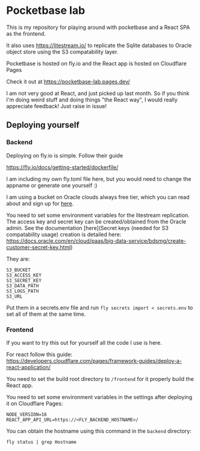 # Pocketbase lab

This is my repository for playing around with pocketbase and a React SPA as the frontend.

It also uses https://litestream.io/ to replicate the Sqlite databases to Oracle
object store using the S3 compatability layer.

Pocketbase is hosted on fly.io and the React app is hosted on Cloudflare Pages

Check it out at https://pocketbase-lab.pages.dev/

I am not very good at React, and just picked up last month. So if you think I'm doing
weird stuff and doing things "the React way", I would really appreciate feedback! Just raise in issue!

## Deploying yourself

### Backend

Deploying on fly.io is simple. Follow their guide

https://fly.io/docs/getting-started/dockerfile/

I am including my own fly.toml file here, but you would need to change the appname or generate one yourself :)

I am using a bucket on Oracle clouds always free tier, which you can read about and sign up for [here](https://www.oracle.com/cloud/free/?source=:ow:o:h:po:OHPPanel1nav0625&intcmp=:ow:o:h:po:OHPPanel1nav0625).


You need to set some environment variables for the litestream replication. The access key and secret key can be created/obtained from the Oracle admin. See the documentation [here](Secret keys (needed for S3 compatability usage) creation is detailed here: https://docs.oracle.com/en/cloud/paas/big-data-service/bdsmg/create-customer-secret-key.html)

They are:

```
S3_BUCKET
S3_ACCESS_KEY
S3_SECRET_KEY
S3_DATA_PATH
S3_LOGS_PATH
S3_URL
```

Put them in a secrets.env file and run `fly secrets import < secrets.env` to set all of them at the same time.

### Frontend

If you want to try this out for yourself all the code I use is here.

For react follow this guide: https://developers.cloudflare.com/pages/framework-guides/deploy-a-react-application/

You need to set the build root directory to `/frontend` for it properly build the React app.

You need to set some environment variables in the settings after deploying it on Cloudflare Pages:

```
NODE_VERSION=16
REACT_APP_API_URL=https://<FLY_BACKEND_HOSTNAME>/
```

You can obtain the hostname using this command in the `backend` directory:

```
fly status | grep Hostname
```




